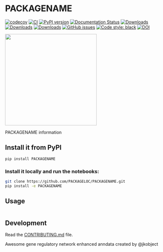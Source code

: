 # PACKAGENAME

[![codecov](https://codecov.io/gh/PACKAGELOC/PACKAGENAME/branch/main/graph/badge.svg?token=PACKAGENAME_token_here)](https://codecov.io/gh/PACKAGELOC/PACKAGENAME)
[![CI](https://github.com/PACKAGELOC/PACKAGENAME/actions/workflows/main.yml/badge.svg)](https://github.com/PACKAGELOC/PACKAGENAME/actions/workflows/main.yml)
[![PyPI version](https://badge.fury.io/py/PACKAGENAME.svg)](https://badge.fury.io/py/benGRN)
[![Documentation Status](https://readthedocs.org/projects/PACKAGENAME/badge/?version=latest)](https://PACKAGENAME.readthedocs.io/en/latest/?badge=latest)
[![Downloads](https://pepy.tech/badge/PACKAGENAME)](https://pepy.tech/project/PACKAGENAME)
[![Downloads](https://pepy.tech/badge/PACKAGENAME/month)](https://pepy.tech/project/PACKAGENAME)
[![Downloads](https://pepy.tech/badge/PACKAGENAME/week)](https://pepy.tech/project/PACKAGENAME)
[![GitHub issues](https://img.shields.io/github/issues/PACKAGELOC/PACKAGENAME)](https://img.shields.io/github/issues/PACKAGELOC/PACKAGENAME)
[![Code style: black](https://img.shields.io/badge/code%20style-black-000000.svg)](https://github.com/psf/black)
[![DOI](https://img.shields.io/badge/DOI-10.1101%2F2024.07.29.605556-blue)]()

<img src="./PACKAGE.png" width="300"/>


PACKAGENAME information

## Install it from PyPI

```bash
pip install PACKAGENAME
```

### Install it locally and run the notebooks:

```bash
git clone https://github.com/PACKAGELOC/PACKAGENAME.git
pip install -e PACKAGENAME
```

## Usage

```py

```

## Development

Read the [CONTRIBUTING.md](../CONTRIBUTING.md) file.

Awesome gene regulatory network enhanced anndata created by @jkobject

